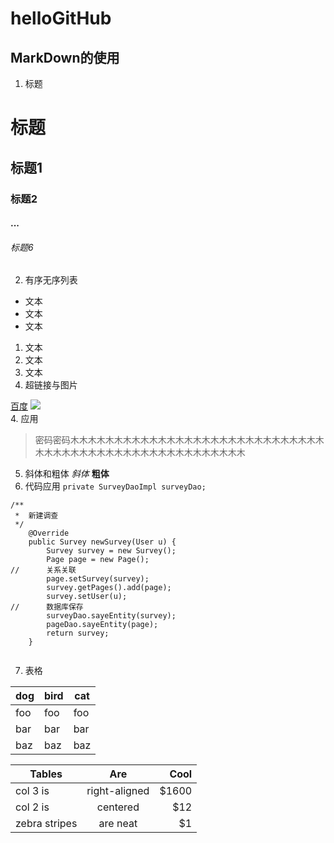 # helloGitHub

## MarkDown的使用
1. 标题
# 标题
## 标题1
### 标题2
#### ...  
###### 标题6  

2. 有序无序列表
- 文本
- 文本
- 文本
1. 文本
2. 文本
3. 文本  
3. 超链接与图片  

[百度](https://www.baidu.com/)
![](http://pic38.nipic.com/20140217/2531170_083242161000_2.jpg)  
4. 应用
> 密码密码木木木木木木木木木木木木木木木木木木木木木木木木木木木木木木木木木木木木木木木木木木木木木木木木木木木木木
5. 斜体和粗体
*斜体* **粗体**
6. 代码应用
`private SurveyDaoImpl surveyDao;`
```
/**
 * 	新建调查
 */
	@Override
	public Survey newSurvey(User u) {
		Survey survey = new Survey();
		Page page = new Page();
//		关系关联
		page.setSurvey(survey);
		survey.getPages().add(page);
		survey.setUser(u);
//		数据库保存
		surveyDao.sayeEntity(survey);
		pageDao.sayeEntity(page);
		return survey;
	}
	
```  
7. 表格

dog | bird | cat
----|------|----
foo | foo  | foo
bar | bar  | bar
baz | baz  | baz  

| Tables        | Are           | Cool  |
| ------------- |:-------------:| -----:|
| col 3 is      | right-aligned | $1600 |
| col 2 is      | centered      |   $12 |
| zebra stripes | are neat      |    $1 |

